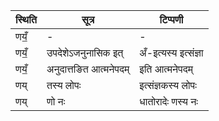 | स्थिति | सूत्र | टिप्पणी |
| ----- | ------- | ------ |
| णयँ॒ | - | - |
| णयँ॒ | उपदेशेऽजनुनासिक इत् | अँ-इत्यस्य इत्संज्ञा |
| णयँ॒ | अनुदात्तङित आत्मनेपदम् | इति आत्मनेपदम् |
| णय् | तस्य लोपः | इत्संज्ञकस्य लोपः |
| णय् | णो नः | धातोरादेः णस्य नः |
